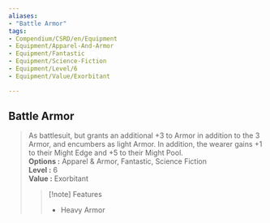 ```yaml
---
aliases:
- "Battle Armor"
tags:
- Compendium/CSRD/en/Equipment
- Equipment/Apparel-And-Armor
- Equipment/Fantastic
- Equipment/Science-Fiction
- Equipment/Level/6
- Equipment/Value/Exorbitant

---
```


  
## Battle Armor  
  
>As battlesuit, but grants an additional +3 to Armor in addition to the 3 Armor, and encumbers as light Armor. In addition, the wearer gains +1 to their Might Edge and +5 to their Might Pool.  
> **Options :** Apparel & Armor, Fantastic, Science Fiction  
> **Level :** 6  
> **Value :** Exorbitant  
>>[!note] Features  
>> - Heavy Armor